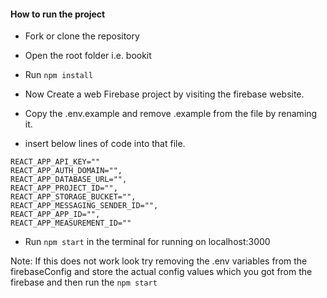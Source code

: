 #### How to run the project

- Fork or clone the repository
- Open the root folder i.e. bookit
- Run `npm install`
- Now Create a web Firebase project by visiting the firebase website.
- Copy the .env.example and remove .example from the file by renaming it.

- insert below lines of code into that file.

```
REACT_APP_API_KEY=""
REACT_APP_AUTH_DOMAIN="",
REACT_APP_DATABASE_URL="",
REACT_APP_PROJECT_ID="",
REACT_APP_STORAGE_BUCKET="",
REACT_APP_MESSAGING_SENDER_ID="",
REACT_APP_APP_ID="",
REACT_APP_MEASUREMENT_ID=""
```

- Run `npm start` in the terminal for running on localhost:3000

Note: If this does not work look try removing the .env variables from the firebaseConfig and store the actual config values which you got from the firebase and then run the `npm start`
